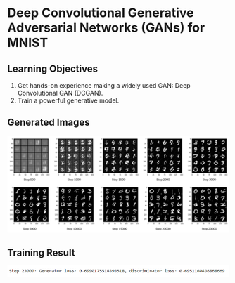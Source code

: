 # Deep Convolutional Generative Adversarial Networks (GANs) for MNIST

## Learning Objectives
1. Get hands-on experience making a widely used GAN: Deep Convolutional GAN (DCGAN).
2. Train a powerful generative model.

## Generated Images
![](Gen_images.PNG)

## Training Result
![](Training_Result.PNG)
